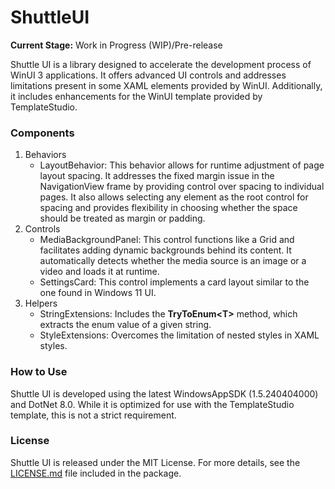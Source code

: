 # ShuttleUI

**Current Stage:** Work in Progress (WIP)/Pre-release

Shuttle UI is a library designed to accelerate the development process of WinUI 3 applications. It offers advanced UI controls and addresses limitations present in some XAML elements provided by WinUI. Additionally, it includes enhancements for the WinUI template provided by TemplateStudio.

### Components
1) Behaviors
    - LayoutBehavior: This behavior allows for runtime adjustment of page layout spacing. It addresses the fixed margin issue in the NavigationView frame by providing control over spacing to individual pages. It also allows selecting any element as the root control for spacing and provides flexibility in choosing whether the space should be treated as margin or padding.
2) Controls
    - MediaBackgroundPanel: This control functions like a Grid and facilitates adding dynamic backgrounds behind its content. It automatically detects whether the media source is an image or a video and loads it at runtime.
    - SettingsCard: This control implements a card layout similar to the one found in Windows 11 UI.
3) Helpers
    - StringExtensions: Includes the **TryToEnum\<T>** method, which extracts the enum value of a given string.
    - StyleExtensions: Overcomes the limitation of nested styles in XAML styles.

### How to Use
Shuttle UI is developed using the latest WindowsAppSDK (1.5.240404000) and DotNet 8.0. While it is optimized for use with the TemplateStudio template, this is not a strict requirement.

### License
Shuttle UI is released under the MIT License. For more details, see the [LICENSE.md](LICENSE.md) file included in the package.